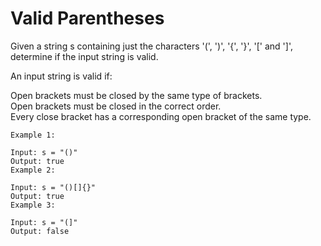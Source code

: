 <h1>Valid Parentheses</h1>
<p>
Given a string s containing just the characters '(', ')', '{', '}', '[' and ']', determine if the input string is valid.<br>

An input string is valid if:<br>

Open brackets must be closed by the same type of brackets.<br>
Open brackets must be closed in the correct order.<br>
Every close bracket has a corresponding open bracket of the same type.<br>
</p>

```
Example 1:

Input: s = "()"
Output: true
Example 2:

Input: s = "()[]{}"
Output: true
Example 3:

Input: s = "(]"
Output: false
```